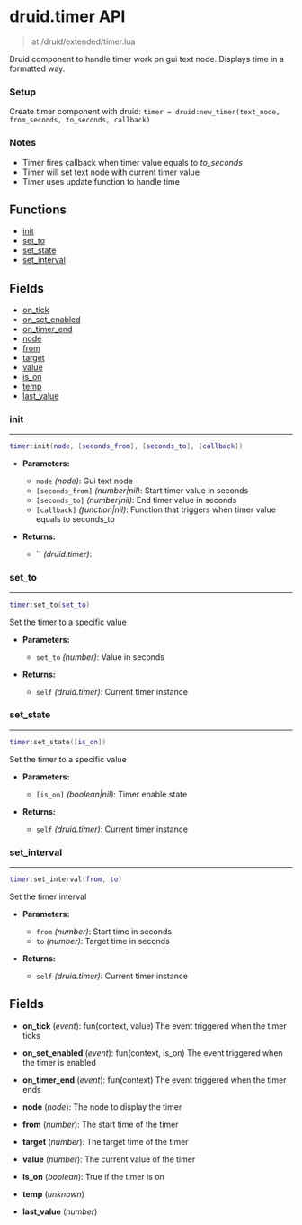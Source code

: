 # druid.timer API

> at /druid/extended/timer.lua

Druid component to handle timer work on gui text node. Displays time in a formatted way.

### Setup
Create timer component with druid: `timer = druid:new_timer(text_node, from_seconds, to_seconds, callback)`

### Notes
- Timer fires callback when timer value equals to _to_seconds_
- Timer will set text node with current timer value
- Timer uses update function to handle time

## Functions

- [init](#init)
- [set_to](#set_to)
- [set_state](#set_state)
- [set_interval](#set_interval)

## Fields

- [on_tick](#on_tick)
- [on_set_enabled](#on_set_enabled)
- [on_timer_end](#on_timer_end)
- [node](#node)
- [from](#from)
- [target](#target)
- [value](#value)
- [is_on](#is_on)
- [temp](#temp)
- [last_value](#last_value)



### init

---
```lua
timer:init(node, [seconds_from], [seconds_to], [callback])
```

- **Parameters:**
	- `node` *(node)*: Gui text node
	- `[seconds_from]` *(number|nil)*: Start timer value in seconds
	- `[seconds_to]` *(number|nil)*: End timer value in seconds
	- `[callback]` *(function|nil)*: Function that triggers when timer value equals to seconds_to

- **Returns:**
	- `` *(druid.timer)*:

### set_to

---
```lua
timer:set_to(set_to)
```

Set the timer to a specific value

- **Parameters:**
	- `set_to` *(number)*: Value in seconds

- **Returns:**
	- `self` *(druid.timer)*: Current timer instance

### set_state

---
```lua
timer:set_state([is_on])
```

Set the timer to a specific value

- **Parameters:**
	- `[is_on]` *(boolean|nil)*: Timer enable state

- **Returns:**
	- `self` *(druid.timer)*: Current timer instance

### set_interval

---
```lua
timer:set_interval(from, to)
```

Set the timer interval

- **Parameters:**
	- `from` *(number)*: Start time in seconds
	- `to` *(number)*: Target time in seconds

- **Returns:**
	- `self` *(druid.timer)*: Current timer instance


## Fields
<a name="on_tick"></a>
- **on_tick** (_event_): fun(context, value) The event triggered when the timer ticks

<a name="on_set_enabled"></a>
- **on_set_enabled** (_event_): fun(context, is_on) The event triggered when the timer is enabled

<a name="on_timer_end"></a>
- **on_timer_end** (_event_): fun(context) The event triggered when the timer ends

<a name="node"></a>
- **node** (_node_): The node to display the timer

<a name="from"></a>
- **from** (_number_): The start time of the timer

<a name="target"></a>
- **target** (_number_): The target time of the timer

<a name="value"></a>
- **value** (_number_): The current value of the timer

<a name="is_on"></a>
- **is_on** (_boolean_): True if the timer is on

<a name="temp"></a>
- **temp** (_unknown_)

<a name="last_value"></a>
- **last_value** (_number_)

